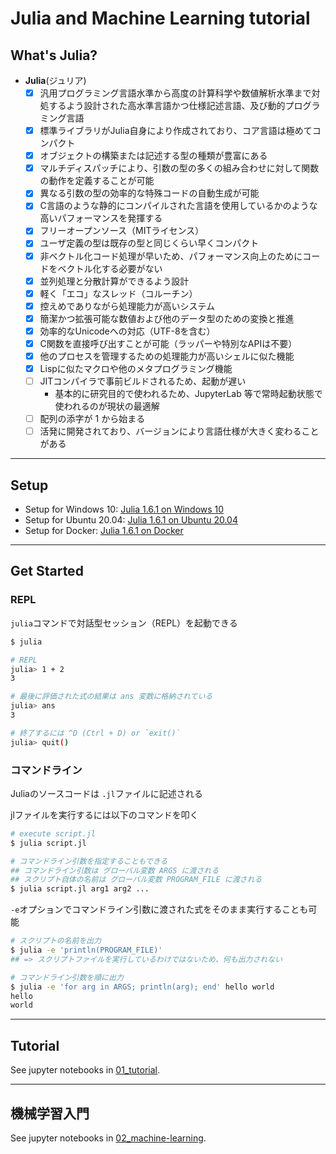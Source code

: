 # Julia and Machine Learning tutorial

## What's Julia?

- **Julia**(ジュリア)
    - [x] 汎用プログラミング言語水準から高度の計算科学や数値解析水準まで対処するよう設計された高水準言語かつ仕様記述言語、及び動的プログラミング言語
    - [x] 標準ライブラリがJulia自身により作成されており、コア言語は極めてコンパクト
    - [x] オブジェクトの構築または記述する型の種類が豊富にある
    - [x] マルチディスパッチにより、引数の型の多くの組み合わせに対して関数の動作を定義することが可能
    - [x] 異なる引数の型の効率的な特殊コードの自動生成が可能
    - [x] C言語のような静的にコンパイルされた言語を使用しているかのような高いパフォーマンスを発揮する
    - [x] フリーオープンソース（MITライセンス）
    - [x] ユーザ定義の型は既存の型と同じくらい早くコンパクト
    - [x] 非ベクトル化コード処理が早いため、パフォーマンス向上のためにコードをベクトル化する必要がない
    - [x] 並列処理と分散計算ができるよう設計
    - [x] 軽く「エコ」なスレッド（コルーチン）
    - [x] 控えめでありながら処理能力が高いシステム
    - [x] 簡潔かつ拡張可能な数値および他のデータ型のための変換と推進
    - [x] 効率的なUnicodeへの対応（UTF-8を含む）
    - [x] C関数を直接呼び出すことが可能（ラッパーや特別なAPIは不要）
    - [x] 他のプロセスを管理するための処理能力が高いシェルに似た機能
    - [x] Lispに似たマクロや他のメタプログラミング機能
    - [ ] JITコンパイラで事前ビルドされるため、起動が遅い
        - 基本的に研究目的で使われるため、JupyterLab 等で常時起動状態で使われるのが現状の最適解
    - [ ] 配列の添字が 1 から始まる
    - [ ] 活発に開発されており、バージョンにより言語仕様が大きく変わることがある

***

## Setup

- Setup for Windows 10: [Julia 1.6.1 on Windows 10](./SetupWindows.md)
- Setup for Ubuntu 20.04: [Julia 1.6.1 on Ubuntu 20.04](./SetupUbuntu.md)
- Setup for Docker: [Julia 1.6.1 on Docker](./SetupDocker.md)

***

## Get Started

### REPL
`julia`コマンドで対話型セッション（REPL）を起動できる

```bash
$ julia

# REPL
julia> 1 + 2
3

# 最後に評価された式の結果は ans 変数に格納されている
julia> ans
3

# 終了するには ^D (Ctrl + D) or `exit()`
julia> quit()
```

### コマンドライン
Juliaのソースコードは `.jl`ファイルに記述される

jlファイルを実行するには以下のコマンドを叩く

```bash
# execute script.jl
$ julia script.jl

# コマンドライン引数を指定することもできる
## コマンドライン引数は グローバル変数 ARGS に渡される
## スクリプト自体の名前は グローバル変数 PROGRAM_FILE に渡される
$ julia script.jl arg1 arg2 ...
```

`-e`オプションでコマンドライン引数に渡された式をそのまま実行することも可能

```bash
# スクリプトの名前を出力
$ julia -e 'println(PROGRAM_FILE)'
## => スクリプトファイルを実行しているわけではないため、何も出力されない

# コマンドライン引数を順に出力
$ julia -e 'for arg in ARGS; println(arg); end' hello world
hello
world
```

***

## Tutorial

See jupyter notebooks in [01_tutorial](./01_tutorial/).

***

## 機械学習入門

See jupyter notebooks in [02_machine-learning](./02_machine-learning/).
